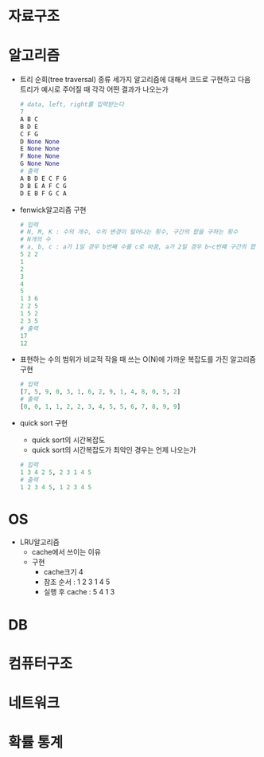 # 자료구조
# 알고리즘

* 트리 순회(tree traversal) 종류 세가지 알고리즘에 대해서 코드로 구현하고 다음 트리가 예시로 주어질 때 각각 어떤 결과가 나오는가

  ```python
  # data, left, right를 입력받는다
  7
  A B C
  B D E
  C F G
  D None None
  E None None
  F None None
  G None None
  # 출력
  A B D E C F G 
  D B E A F C G 
  D E B F G C A 
  ```

* fenwick알고리즘 구현

  ```python
  # 입력
  # N, M, K : 수의 개수, 수의 변경이 일어나는 횟수, 구간의 합을 구하는 횟수
  # N개의 수
  # a, b, c : a가 1일 경우 b번째 수를 c로 바꿈, a가 2일 경우 b~c번째 구간의 합 출력
  5 2 2
  1
  2
  3
  4
  5
  1 3 6
  2 2 5
  1 5 2
  2 3 5
  # 출력
  17
  12
  ```

  

* 표현하는 수의 범위가 비교적 작을 때 쓰는 O(N)에 가까운 복잡도를 가진 알고리즘 구현

  ```python
  # 입력
  [7, 5, 9, 0, 3, 1, 6, 2, 9, 1, 4, 8, 0, 5, 2]
  # 출력
  [0, 0, 1, 1, 2, 2, 3, 4, 5, 5, 6, 7, 8, 9, 9]
  ```

  

* quick sort 구현

  * quick sort의 시간복잡도
  * quick sort의 시간복잡도가 최악인 경우는 언제 나오는가

  ```python
  # 입력
  1 3 4 2 5, 2 3 1 4 5
  # 출력
  1 2 3 4 5, 1 2 3 4 5
  ```

  

# OS

* LRU알고리즘
  * cache에서 쓰이는 이유
  * 구현
    * cache크기 4
    * 참조 순서 : 1 2 3 1 4 5
    * 실행 후 cache : 5 4 1 3

# DB
# 컴퓨터구조
# 네트워크
# 확률 통계